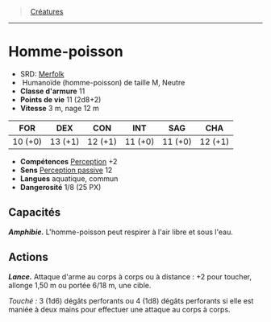 ﻿---
!MonsterHD
Type: Humanoïde (homme-poisson)
Size: M
Alignment: Neutre
ArmorClass: 11
HitPoints: 11 (2d8+2)
Speed: 3 m, nage 12 m
Strength: 10 (+0)
Dexterity: 13 (+1)
Constitution: 12 (+1)
Intelligence: 11 (+0)
Wisdom: 11 (+0)
Charisma: 12 (+1)
Skills: '[Perception](hd_abilities_wisdom_perception.md) +2'
Senses: '[Perception passive](hd_abilities_dexterity_perception_passive.md) 12'
Languages: aquatique, commun
Challenge: 1/8 (25 PX)
Id: monsters_hd.md#homme-poisson
ParentLink: monsters_hd.md#créatures
Name: Homme-poisson
ParentName: Créatures
NameLevel: 1
AltName: '[Merfolk](srd_monsters_merfolk.md)'
Attributes: {}
---
> [Créatures](hd_monsters.md)

---

# Homme-poisson

- SRD: [Merfolk](srd_monsters_merfolk.md)
-  Humanoïde (homme-poisson) de taille M, Neutre
- **Classe d'armure** 11
- **Points de vie** 11 (2d8+2)
- **Vitesse** 3 m, nage 12 m

|FOR|DEX|CON|INT|SAG|CHA|
|---|---|---|---|---|---|
|10 (+0)|13 (+1)|12 (+1)|11 (+0)|11 (+0)|12 (+1)|

- **Compétences** [Perception](hd_abilities_wisdom_perception.md) +2
- **Sens** [Perception passive](hd_abilities_dexterity_perception_passive.md) 12
- **Langues** aquatique, commun
- **Dangerosité** 1/8 (25 PX)

## Capacités

**_Amphibie._** L'homme-poisson peut respirer à l'air libre et sous l'eau.

## Actions

**_Lance._** Attaque d'arme au corps à corps ou à distance : +2 pour toucher, allonge 1,50 m ou portée 6/18 m, une cible.

_Touché :_ 3 (1d6) dégâts perforants ou 4 (1d8) dégâts perforants si elle est maniée à deux mains pour effectuer une attaque au corps à corps.

